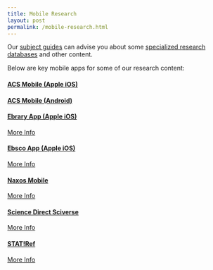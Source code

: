 ```yaml
---
title: Mobile Research
layout: post
permalink: /mobile-research.html
---
```



Our [subject guides](http://subjectguides.lib.neu.edu/) can advise you about some [specialized research databases](http://subjectguides.lib.neu.edu/urls) and other content. 

Below are key mobile apps for some of our research content: 

#### [ACS Mobile (Apple iOS)](http://phobos.apple.com/WebObjects/MZStore.woa/wa/viewSoftware?id=355382930)

#### [ACS Mobile (Android)](https://market.android.com/details?id=org.acs.pubs.acsmobile) 

#### [Ebrary App (Apple iOS)](http://www.lib.neu.edu/m/journals.html) 
[More Info](http://library.northeastern.edu/get-help/tech-support/mobile/ebrary-mobile-app) 

#### [Ebsco App (Apple iOS)](http://itunes.apple.com/us/app/ebscohost/id433269587?mt=8) 

[More Info](http://library.northeastern.edu/get-help/tech-support/mobile/ebsco-mobile-app) 

#### [Naxos Mobile](http://itunes.apple.com/us/app/nml/id338059159?mt=8)

[More Info](http://library.northeastern.edu/get-help/tech-support/mobile/naxos-mobile-app) 

#### [Science Direct Sciverse](http://itunes.apple.com/us/app/sciencedirect-lite-institutional/id383622545?mt=8) 

[More Info](http://library.northeastern.edu/get-help/tech-support/mobile/science-direct-sciverse-mobile-app) 

#### [STAT!Ref](http://0-online.statref.com.ilsprod.lib.neu.edu/Splash/Splash.aspx?SessionId=144C296HQPSTPWJF) 

[More Info](http://library.northeastern.edu/get-help/tech-support/mobile/statref-mobile-and-mobile-apps) 



